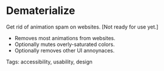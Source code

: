 # Dematerialize

Get rid of animation spam on websites. [Not ready for use yet.]

* Removes most animations from websites.
* Optionally mutes overly-saturated colors.
* Optionally removes other UI annoynaces.


Tags: accessibility, usability, design
